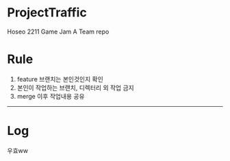 # ProjectTraffic
Hoseo 2211 Game Jam A Team repo

# Rule
1. feature 브랜치는 본인것인지 확인
2. 본인이 작업하는 브랜치, 디렉터리 외 작업 금지
3. merge 이후 작업내용 공유
------------------------------
# Log
우효ww
